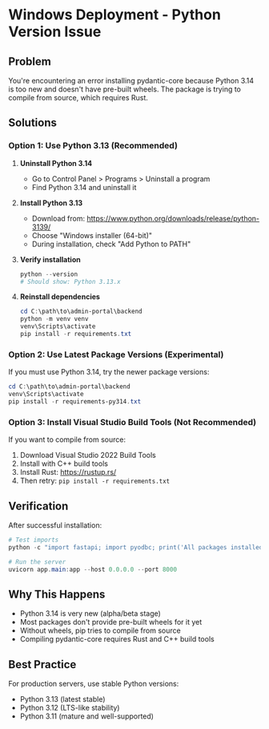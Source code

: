 # Windows Deployment - Python Version Issue

## Problem
You're encountering an error installing pydantic-core because Python 3.14 is too new and doesn't have pre-built wheels. The package is trying to compile from source, which requires Rust.

## Solutions

### Option 1: Use Python 3.13 (Recommended)

1. **Uninstall Python 3.14**
   - Go to Control Panel > Programs > Uninstall a program
   - Find Python 3.14 and uninstall it

2. **Install Python 3.13**
   - Download from: https://www.python.org/downloads/release/python-3139/
   - Choose "Windows installer (64-bit)"
   - During installation, check "Add Python to PATH"

3. **Verify installation**
   ```powershell
   python --version
   # Should show: Python 3.13.x
   ```

4. **Reinstall dependencies**
   ```powershell
   cd C:\path\to\admin-portal\backend
   python -m venv venv
   venv\Scripts\activate
   pip install -r requirements.txt
   ```

### Option 2: Use Latest Package Versions (Experimental)

If you must use Python 3.14, try the newer package versions:

```powershell
cd C:\path\to\admin-portal\backend
venv\Scripts\activate
pip install -r requirements-py314.txt
```

### Option 3: Install Visual Studio Build Tools (Not Recommended)

If you want to compile from source:

1. Download Visual Studio 2022 Build Tools
2. Install with C++ build tools
3. Install Rust: https://rustup.rs/
4. Then retry: `pip install -r requirements.txt`

## Verification

After successful installation:

```powershell
# Test imports
python -c "import fastapi; import pyodbc; print('All packages installed successfully!')"

# Run the server
uvicorn app.main:app --host 0.0.0.0 --port 8000
```

## Why This Happens

- Python 3.14 is very new (alpha/beta stage)
- Most packages don't provide pre-built wheels for it yet
- Without wheels, pip tries to compile from source
- Compiling pydantic-core requires Rust and C++ build tools

## Best Practice

For production servers, use stable Python versions:
- Python 3.13 (latest stable)
- Python 3.12 (LTS-like stability)
- Python 3.11 (mature and well-supported)